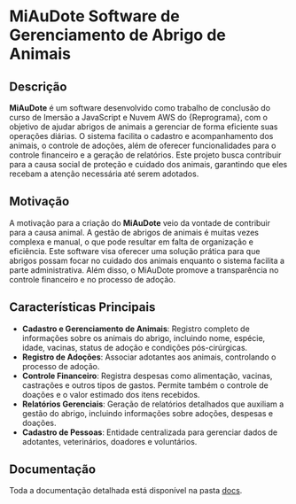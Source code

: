 # MiAuDote Software de Gerenciamento de Abrigo de Animais

## Descrição

**MiAuDote** é um software desenvolvido como trabalho de conclusão do curso de Imersão a JavaScript e Nuvem AWS do {Reprograma}, com o objetivo de ajudar abrigos de animais a gerenciar de forma eficiente suas operações diárias. O sistema facilita o cadastro e acompanhamento dos animais, o controle de adoções, além de oferecer funcionalidades para o controle financeiro e a geração de relatórios. Este projeto busca contribuir para a causa social de proteção e cuidado dos animais, garantindo que eles recebam a atenção necessária até serem adotados.

## Motivação
A motivação para a criação do **MiAuDote** veio da vontade de contribuir para a causa animal. A gestão de abrigos de animais é muitas vezes complexa e manual, o que pode resultar em falta de organização e eficiência. Este software visa oferecer uma solução prática para que abrigos possam focar no cuidado dos animais enquanto o sistema facilita a parte administrativa. Além disso, o MiAuDote promove a transparência no controle financeiro e no processo de adoção.

## Características Principais

- **Cadastro e Gerenciamento de Animais**: Registro completo de informações sobre os animais do abrigo, incluindo nome, espécie, idade, vacinas, status de adoção e condições pós-cirúrgicas.
- **Registro de Adoções**: Associar adotantes aos animais, controlando o processo de adoção.
- **Controle Financeiro**: Registra despesas como alimentação, vacinas, castrações e outros tipos de gastos. Permite também o controle de doações e o valor estimado dos itens recebidos.
- **Relatórios Gerenciais**: Geração de relatórios detalhados que auxiliam a gestão do abrigo, incluindo informações sobre adoções, despesas e doações.
- **Cadastro de Pessoas**: Entidade centralizada para gerenciar dados de adotantes, veterinários, doadores e voluntários.

## Documentação

Toda a documentação detalhada está disponível na pasta [docs](C:\Users\Law\Documents\GitHub\ON36-IJS-MiAuDote\docs).



